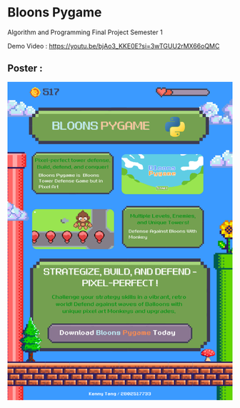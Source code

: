 # Bloons Pygame
Algorithm and Programming Final Project Semester 1 

Demo Video : https://youtu.be/bjAo3_KKE0E?si=3wTGUU2rMX66oQMC  

## Poster :
![image](report/Bloons%20Pygame%20-%20A3%20Poster.png)
